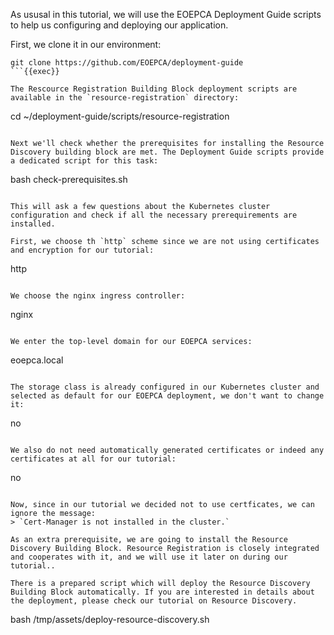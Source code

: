 As ususal in this tutorial, we will use the EOEPCA Deployment Guide scripts to help us configuring and deploying our application. 

First, we clone it in our environment:
```
git clone https://github.com/EOEPCA/deployment-guide
```{{exec}}

The Rescource Registration Building Block deployment scripts are available in the `resource-registration` directory:
```
cd ~/deployment-guide/scripts/resource-registration
```{{exec}}

Next we'll check whether the prerequisites for installing the Resource Discovery building block are met. The Deployment Guide scripts provide a dedicated script for this task:
```
bash check-prerequisites.sh
```{{exec}}

This will ask a few questions about the Kubernetes cluster configuration and check if all the necessary prerequirements are installed. 

First, we choose th `http` scheme since we are not using certificates and encryption for our tutorial:
```
http
```{{exec}}

We choose the nginx ingress controller:
```
nginx
```{{exec}}

We enter the top-level domain for our EOEPCA services:
```
eoepca.local
```{{exec}}

The storage class is already configured in our Kubernetes cluster and selected as default for our EOEPCA deployment, we don't want to change it:
```
no
```{{exec}}

We also do not need automatically generated certificates or indeed any certificates at all for our tutorial:
```
no
```{{exec}}

Now, since in our tutorial we decided not to use certficates, we can ignore the message:
> `Cert-Manager is not installed in the cluster.`

As an extra prerequisite, we are going to install the Resource Discovery Building Block. Resource Registration is closely integrated and cooperates with it, and we will use it later on during our tutorial..

There is a prepared script which will deploy the Resource Discovery Building Block automatically. If you are interested in details about the deployment, please check our tutorial on Resource Discovery.
```
bash /tmp/assets/deploy-resource-discovery.sh
```{{exec}}

